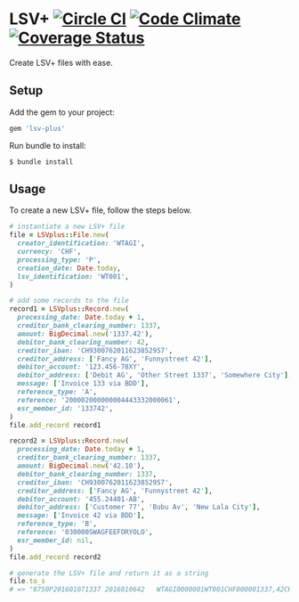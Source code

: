 # LSV+ [![Circle CI](https://circleci.com/gh/wtag/lsv-plus.svg?style=svg)](https://circleci.com/gh/wtag/lsv-plus) [![Code Climate](https://codeclimate.com/github/wtag/lsv-plus/badges/gpa.svg)](https://codeclimate.com/github/wtag/lsv-plus) [![Coverage Status](https://coveralls.io/repos/wtag/lsv-plus/badge.svg?branch=master&service=github)](https://coveralls.io/github/wtag/lsv-plus?branch=master)

Create LSV+ files with ease.

## Setup

Add the gem to your project:

```ruby
gem 'lsv-plus'
```

Run bundle to install:

```shell
$ bundle install
```

## Usage

To create a new LSV+ file, follow the steps below.

```ruby
# instantiate a new LSV+ file
file = LSVplus::File.new(
  creator_identification: 'WTAGI',
  currency: 'CHF',
  processing_type: 'P',
  creation_date: Date.today,
  lsv_identification: 'WT001',
)

# add some records to the file
record1 = LSVplus::Record.new(
  processing_date: Date.today + 1,
  creditor_bank_clearing_number: 1337,
  amount: BigDecimal.new('1337.42'),
  debitor_bank_clearing_number: 42,
  creditor_iban: 'CH9300762011623852957',
  creditor_address: ['Fancy AG', 'Funnystreet 42'],
  debitor_account: '123.456-78XY',
  debitor_address: ['Debit AG', 'Other Street 1337', 'Somewhere City'],
  message: ['Invoice 133 via BDD'],
  reference_type: 'A',
  reference: '200002000000004443332000061',
  esr_member_id: '133742',
)
file.add_record record1

record2 = LSVplus::Record.new(
  processing_date: Date.today + 1,
  creditor_bank_clearing_number: 1337,
  amount: BigDecimal.new('42.10'),
  debitor_bank_clearing_number: 1337,
  creditor_iban: 'CH9300762011623852957',
  creditor_address: ['Fancy AG', 'Funnystreet 42'],
  debitor_account: '455.24401-AB',
  debitor_address: ['Customer 77', 'Bubu Av', 'New Lala City'],
  message: ['Invoice 42 via BDD'],
  reference_type: 'B',
  reference: '030000SWAGFEEFORYOLO',
  esr_member_id: nil,
)
file.add_record record2

# generate the LSV+ file and return it as a string
file.to_s
# => "8750P201601071337 2016010642   WTAGI0000001WT001CHF000001337,42CH9300762011623852957             Fancy AG                           Funnystreet 42                                                                                           123.456-78XY                      Debit AG                           Other Street 1337                  Somewhere City                                                        Invoice 133 via BDD                                                                                                                         A200002000000004443332000061133742   8750P201601071337 201601061337 WTAGI0000002WT001CHF000000042,10CH9300762011623852957             Fancy AG                           Funnystreet 42                                                                                           455.24401-AB                      Customer 77                        Bubu Av                            New Lala City                                                         Invoice 42 via BDD                                                                                                                          B030000SWAGFEEFORYOLO                890020160106WTAGI0000002CHF000001379,52"
```
